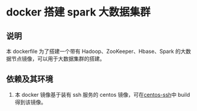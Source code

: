 # docker 搭建 spark 大数据集群

## 说明

本 dockerfile 为了搭建一个带有 Hadoop、ZooKeeper、Hbase、Spark 的大数据节点镜像，可以用于大数据集群的搭建。

## 依赖及其环境

1. 本 docker 镜像基于装有 ssh 服务的 centos 镜像，可在[centos-ssh](../centos-ssh/)中 build 得到该镜像。
